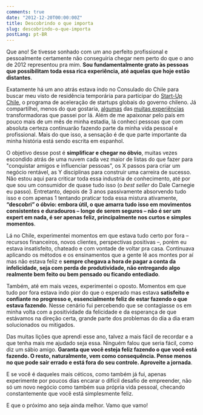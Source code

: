 ```yaml
---
comments: true
date: "2012-12-20T00:00:00Z"
title: Descobrindo o que importa
slug: descobrindo-o-que-importa
postLang: pt-BR
---
```


Que ano! Se tivesse sonhado com um ano perfeito profissional e pessoalmente certamente não conseguiria chegar nem perto do que o ano de 2012 representou pra mim. __Sou fundamentalmente grato às pessoas que possibilitam toda essa rica experiência, até aquelas que hoje estão distantes__.

Exatamente há um ano atrás estava indo no Consulado do Chile para buscar meu visto de residência temporária para participar do [Start-Up Chile](http://www.startupchile.org/), o programa de aceleração de startups globais do governo chileno. Já compartilhei, menos do que gostaria, [algumas](/posts/2012/05/18/um-ano-depois-licoes-aprendidas) das [muitas experiências](/posts/2012/03/05/chile-2-meses-e-contando) transformadoras que passei por lá. Além de me apaixonar pelo país em pouco mais de um mês de minha estadia, lá conheci pessoas que com absoluta certeza continuarão fazendo parte da minha vida pessoal e profissional. Mais do que isso, a sensação é de que parte importante da minha história está sendo escrita em espanhol.

O objetivo desse post é __simplificar e chegar no óbvio__, muitas vezes escondido atrás de uma nuvem cada vez maior de listas do que fazer para "conquistar amigos e influenciar pessoas", os X passos para criar um negócio rentável, as Y disciplinas para construir uma carreira de sucesso. Não estou aqui para criticar toda essa industria de conhecimento, até por que sou um consumidor de quase tudo isso (o _best seller_ do Dale Carnegie eu passo). Entretanto, depois de 3 anos passivamente absorvendo tudo isso e com apenas 1 tentando praticar toda essa mistura ativamente, __“descobri” o óbvio: embora útil, o que amarra tudo isso em movimentos consistentes e duradouros – longe de serem seguros – não é ser um expert em nada, é ser apenas feliz, principalmente nos curtos e simples momentos__.

Lá no Chile, experimentei momentos em que estava tudo certo por fora – recursos financeiros, novos clientes, perspectivas positivas –, porém eu estava insatisfeito, chateado e com vontade de voltar pra casa. Continuava aplicando os métodos e os ensinamentos que a gente lê aos montes por aí mas não estava feliz e __sempre chegava a hora de pagar a conta da infelicidade, seja com perda de produtividade, não entregando algo realmente bem feito ou bem pensado ou ficando entediado__.

Também, até em mais vezes, experimentei o oposto. Momentos em que tudo por fora estava indo pior do que o esperado mas estava __satisfeito e confiante no progresso e, essencialmente feliz de estar fazendo o que estava fazendo__. Nesse cenário fui percebendo que se contagiasse os em minha volta com a positividade da felicidade e da esperança de que estávamos na direção certa, grande parte dos problemas do dia a dia eram solucionados ou mitigados.


Das muitas lições que aprendi esse ano, talvez a mais fácil de recordar e a que tenha mais me ajudado seja essa. Ninguém falou que seria fácil, como diz um sábio amigo. __Garanta que você esteja feliz fazendo o que você está fazendo. O resto, naturalmente, vem como consequência. Pense menos no que pode sair errado e está fora do seu controle. Aproveite a jornada__.

E se você é daqueles mais céticos, como também já fui, apenas experimente por poucos dias encarar o difícil desafio de empreender, não só um novo negócio como também sua própria vida pessoal, checando constantemente que você está simplesmente feliz.

E que o próximo ano seja ainda melhor. Vamo que vamo!
